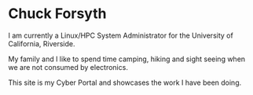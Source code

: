 # Chuck Forsyth

I am currently a Linux/HPC System Administrator for the University of California, Riverside.

My family and I like to spend time camping, hiking and sight seeing when we are not consumed by electronics.

This site is my Cyber Portal and showcases the work I have been doing.
